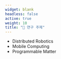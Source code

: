 ```yaml
---
widget: blank
headless: false
active: true
weight: 10
title: "🔬 연구 주제"
---
```


<div class="card">
  <div class="card-body">
    <ul>
      <li>Distributed Robotics</li>
      <li>Mobile Computing</li>
      <li>Programmable Matter</li>
    </ul>
  </div>
</div>

